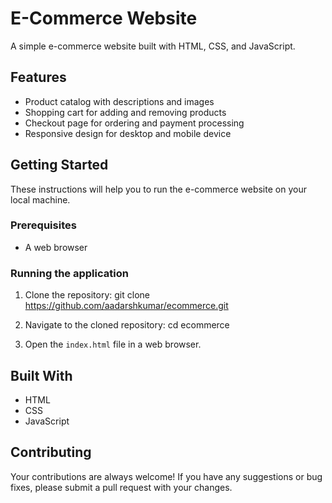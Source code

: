 # E-Commerce Website

A simple e-commerce website built with HTML, CSS, and JavaScript.

## Features
- Product catalog with descriptions and images
- Shopping cart for adding and removing products
- Checkout page for ordering and payment processing
- Responsive design for desktop and mobile device


## Getting Started

These instructions will help you to run the e-commerce website on your local machine.

### Prerequisites

- A web browser

### Running the application

1. Clone the repository:
git clone https://github.com/aadarshkumar/ecommerce.git

2. Navigate to the cloned repository:
cd ecommerce

3. Open the `index.html` file in a web browser.

## Built With

- HTML
- CSS
- JavaScript

## Contributing

Your contributions are always welcome! If you have any suggestions or bug fixes, please submit a pull request with your changes.

